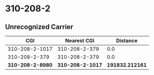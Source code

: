 # 310-208-2
## Unrecognized Carrier


| CGI | Nearest CGI | Distance |
|-----|-------------|----------|
| 310-208-2-1017 | 310-208-2-379 | 0.0 |
| 310-208-2-379 | 310-208-2-379 | 0.0 |
| **310-208-2-8980** | **310-208-2-1017** | **191832.212161** |
